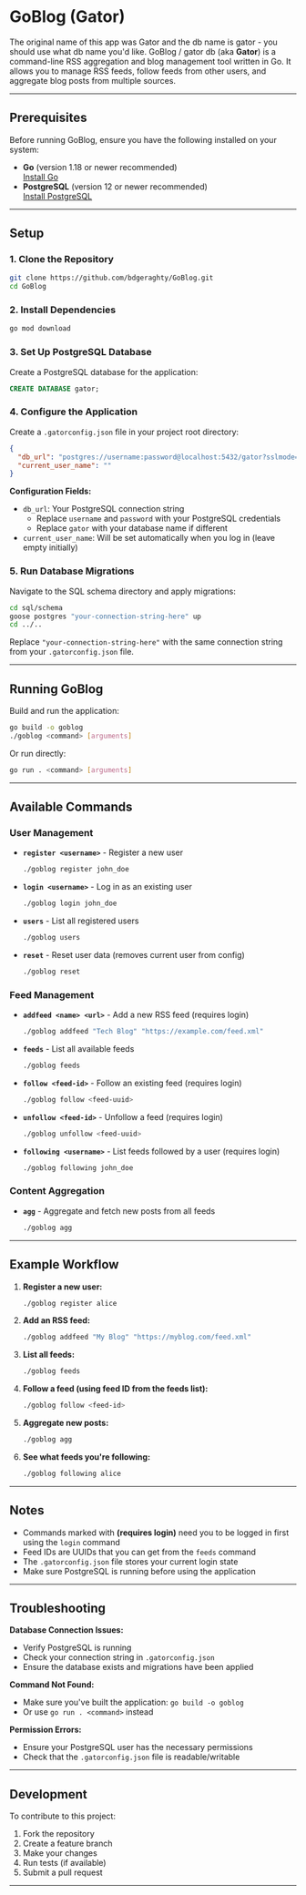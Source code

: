 # GoBlog (Gator)
The original name of this app was Gator and the db name is gator - you should use what db name you'd like.
GoBlog / gator db (aka **Gator**) is a command-line RSS aggregation and blog management tool written in Go. It allows you to manage RSS feeds, follow feeds from other users, and aggregate blog posts from multiple sources.

---

## Prerequisites

Before running GoBlog, ensure you have the following installed on your system:

- **Go** (version 1.18 or newer recommended)  
  [Install Go](https://golang.org/doc/install)
- **PostgreSQL** (version 12 or newer recommended)  
  [Install PostgreSQL](https://www.postgresql.org/download/)

---

## Setup

### 1. Clone the Repository

```sh
git clone https://github.com/bdgeraghty/GoBlog.git
cd GoBlog
```

### 2. Install Dependencies

```sh
go mod download
```

### 3. Set Up PostgreSQL Database

Create a PostgreSQL database for the application:

```sql
CREATE DATABASE gator;
```

### 4. Configure the Application

Create a `.gatorconfig.json` file in your project root directory:

```json
{
  "db_url": "postgres://username:password@localhost:5432/gator?sslmode=disable",
  "current_user_name": ""
}
```

**Configuration Fields:**
- `db_url`: Your PostgreSQL connection string
  - Replace `username` and `password` with your PostgreSQL credentials
  - Replace `gator` with your database name if different
- `current_user_name`: Will be set automatically when you log in (leave empty initially)

### 5. Run Database Migrations

Navigate to the SQL schema directory and apply migrations:

```sh
cd sql/schema
goose postgres "your-connection-string-here" up
cd ../..
```

Replace `"your-connection-string-here"` with the same connection string from your `.gatorconfig.json` file.

---

## Running GoBlog

Build and run the application:

```sh
go build -o goblog
./goblog <command> [arguments]
```

Or run directly:

```sh
go run . <command> [arguments]
```

---

## Available Commands

### User Management

- **`register <username>`** - Register a new user
  ```sh
  ./goblog register john_doe
  ```

- **`login <username>`** - Log in as an existing user
  ```sh
  ./goblog login john_doe
  ```

- **`users`** - List all registered users
  ```sh
  ./goblog users
  ```

- **`reset`** - Reset user data (removes current user from config)
  ```sh
  ./goblog reset
  ```

### Feed Management

- **`addfeed <name> <url>`** - Add a new RSS feed (requires login)
  ```sh
  ./goblog addfeed "Tech Blog" "https://example.com/feed.xml"
  ```

- **`feeds`** - List all available feeds
  ```sh
  ./goblog feeds
  ```

- **`follow <feed-id>`** - Follow an existing feed (requires login)
  ```sh
  ./goblog follow <feed-uuid>
  ```

- **`unfollow <feed-id>`** - Unfollow a feed (requires login)
  ```sh
  ./goblog unfollow <feed-uuid>
  ```

- **`following <username>`** - List feeds followed by a user (requires login)
  ```sh
  ./goblog following john_doe
  ```

### Content Aggregation

- **`agg`** - Aggregate and fetch new posts from all feeds
  ```sh
  ./goblog agg
  ```

---

## Example Workflow

1. **Register a new user:**
   ```sh
   ./goblog register alice
   ```

2. **Add an RSS feed:**
   ```sh
   ./goblog addfeed "My Blog" "https://myblog.com/feed.xml"
   ```

3. **List all feeds:**
   ```sh
   ./goblog feeds
   ```

4. **Follow a feed (using feed ID from the feeds list):**
   ```sh
   ./goblog follow <feed-id>
   ```

5. **Aggregate new posts:**
   ```sh
   ./goblog agg
   ```

6. **See what feeds you're following:**
   ```sh
   ./goblog following alice
   ```

---

## Notes

- Commands marked with **(requires login)** need you to be logged in first using the `login` command
- Feed IDs are UUIDs that you can get from the `feeds` command
- The `.gatorconfig.json` file stores your current login state
- Make sure PostgreSQL is running before using the application

---

## Troubleshooting

**Database Connection Issues:**
- Verify PostgreSQL is running
- Check your connection string in `.gatorconfig.json`
- Ensure the database exists and migrations have been applied

**Command Not Found:**
- Make sure you've built the application: `go build -o goblog`
- Or use `go run . <command>` instead

**Permission Errors:**
- Ensure your PostgreSQL user has the necessary permissions
- Check that the `.gatorconfig.json` file is readable/writable

---

## Development

To contribute to this project:

1. Fork the repository
2. Create a feature branch
3. Make your changes
4. Run tests (if available)
5. Submit a pull request

---

